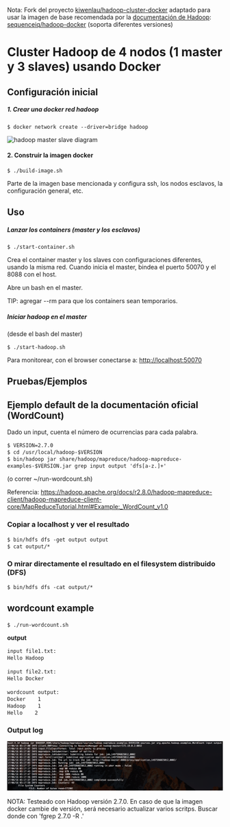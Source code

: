 Nota: Fork del proyecto [kiwenlau/hadoop-cluster-docker](https://github.com/kiwenlau/hadoop-cluster-docker) adaptado para usar la imagen de base recomendada por la [documentación de Hadoop](https://hadoop.apache.org/docs/stable2/hadoop-yarn/hadoop-yarn-site/DockerContainerExecutor.html): [sequenceiq/hadoop-docker](https://github.com/sequenceiq/hadoop-docker) (soporta diferentes versiones)

# Cluster Hadoop de 4 nodos (1 master y 3 slaves) usando Docker

## Configuración inicial
##### 1. Crear una docker red hadoop
```
$ docker network create --driver=bridge hadoop
```

![hadoop master slave diagram](https://raw.githubusercontent.com/kiwenlau/hadoop-cluster-docker/master/hadoop-cluster-docker.png)

#### 2. Construir la imagen docker
```
$ ./build-image.sh
```

Parte de la imagen base mencionada y configura ssh, los nodos esclavos, la configuración general, etc.

## Uso

##### Lanzar los containers (master y los esclavos)
```
$ ./start-container.sh
```

Crea el container master y los slaves con configuraciones diferentes, usando la misma red. Cuando inicia el master, bindea el puerto 50070 y el 8088 con el host.

Abre un bash en el master.

TIP: agregar --rm para que los containers sean temporarios.

##### Iniciar hadoop en el master
(desde el bash del master)
```
$ ./start-hadoop.sh
```

Para monitorear, con el browser conectarse a: [http://localhost:50070](http://localhost:50070)

## Pruebas/Ejemplos

## Ejemplo default de la documentación oficial (WordCount)

Dado un input, cuenta el número de ocurrencias para cada palabra.

```
$ VERSION=2.7.0
$ cd /usr/local/hadoop-$VERSION
$ bin/hadoop jar share/hadoop/mapreduce/hadoop-mapreduce-examples-$VERSION.jar grep input output 'dfs[a-z.]+'
```
(o correr ~/run-wordcount.sh)

Referencia: https://hadoop.apache.org/docs/r2.8.0/hadoop-mapreduce-client/hadoop-mapreduce-client-core/MapReduceTutorial.html#Example:_WordCount_v1.0

### Copiar a localhost y ver el resultado
```
$ bin/hdfs dfs -get output output
$ cat output/*
```

### O mirar directamente el resultado en el filesystem distribuido (DFS)
```
$ bin/hdfs dfs -cat output/*
```

## wordcount example

```
$ ./run-wordcount.sh
```

**output**

```
input file1.txt:
Hello Hadoop

input file2.txt:
Hello Docker

wordcount output:
Docker    1
Hadoop    1
Hello    2
```

### Output log
![Output log](mapreduce-example.png)

<!--### Arbitrary size Hadoop cluster

##### 1. pull docker images and clone github repository

do 1~3 like section A

##### 2. rebuild docker image

```
sudo ./resize-cluster.sh 5
```
- specify parameter > 1: 2, 3..
- this script just rebuild hadoop image with different **slaves** file, which pecifies the name of all slave nodes


##### 3. start container

```
sudo ./start-container.sh 5
```
- use the same parameter as the step 2

##### 4. run hadoop cluster 

do 5~6 like section A-->

NOTA: Testeado con Hadoop versión 2.7.0. En caso de que la imagen docker cambie de versión, será necesario actualizar varios scritps. Buscar donde con 'fgrep 2.7.0 -R .'
